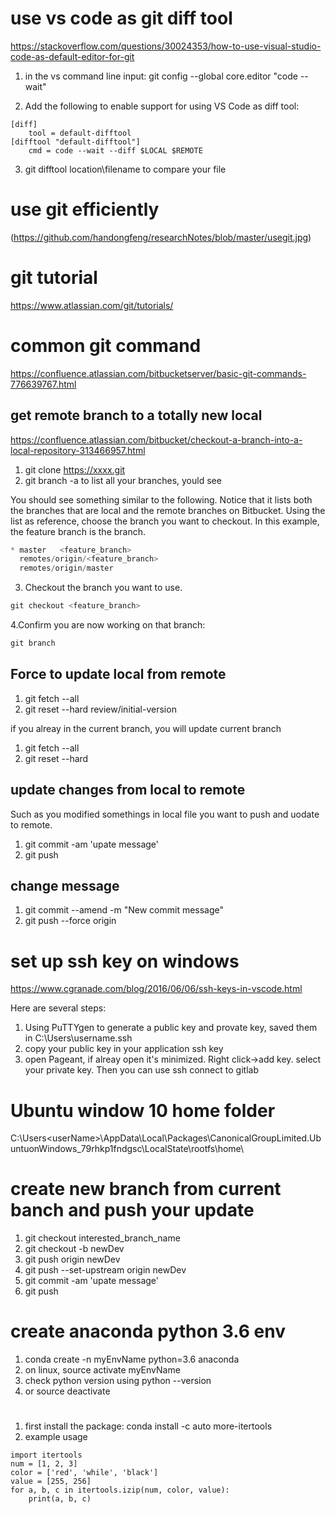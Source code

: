 
# use vs code as git diff tool

https://stackoverflow.com/questions/30024353/how-to-use-visual-studio-code-as-default-editor-for-git


1. in the vs command line input: git config --global core.editor "code --wait"

2. Add the following to enable support for using VS Code as diff tool: 

```
[diff]
    tool = default-difftool
[difftool "default-difftool"]
    cmd = code --wait --diff $LOCAL $REMOTE
```

3. git difftool location\filename to compare your file


# use git efficiently
(https://github.com/handongfeng/researchNotes/blob/master/usegit.jpg)

# git tutorial
https://www.atlassian.com/git/tutorials/

# common git command
https://confluence.atlassian.com/bitbucketserver/basic-git-commands-776639767.html

## get remote branch to a totally new local
https://confluence.atlassian.com/bitbucket/checkout-a-branch-into-a-local-repository-313466957.html

1. git clone https://xxxx.git
2. git branch -a to list all your branches, yould see 

You should see something similar to the following. Notice that it lists both the branches that are local and the remote branches on Bitbucket. Using the list as reference, choose the branch you want to checkout.  In this example, the feature branch is the branch.

```python
* master   <feature_branch>
  remotes/origin/<feature_branch>
  remotes/origin/master
```

3. Checkout the branch you want to use.
```python
git checkout <feature_branch>
```
4.Confirm you are now working on that branch:
```python
git branch
```

## Force to update local from remote
1. git fetch --all
2. git reset --hard review/initial-version

if you alreay in the current branch, you will update current branch
1. git fetch --all
2. git reset --hard


## update changes from local to remote
Such as you modified somethings in local file you want to push and uodate to remote.
1. git commit -am 'upate message'
2. git push

## change message 
1. git commit --amend -m "New commit message"
2. git push --force origin <BRANCH-NAME>

# set up ssh key on windows
https://www.cgranade.com/blog/2016/06/06/ssh-keys-in-vscode.html

Here are several steps:
1. Using PuTTYgen to generate a public key and provate key, saved them in C:\Users\username\.ssh
2. copy your public key in your application ssh key
3. open Pageant, if alreay open it's minimized. Right click->add key. select your private key. Then you can use ssh connect to gitlab

# Ubuntu window 10 home folder
C:\Users\<userName>\AppData\Local\Packages\CanonicalGroupLimited.UbuntuonWindows_79rhkp1fndgsc\LocalState\rootfs\home\

# create new branch from current banch and push your update
1. git checkout interested_branch_name
2. git checkout -b newDev
3. git push origin newDev
4. git push --set-upstream origin newDev
5. git commit -am 'upate message'
6. git push


# create anaconda python 3.6 env
1. conda create -n myEnvName python=3.6 anaconda
2. on linux, source activate myEnvName
3. check python version using python --version
4. or  source deactivate

# 
1. first install the package: conda install -c auto more-itertools 
2. example usage 
```
import itertools  
num = [1, 2, 3]
color = ['red', 'while', 'black']
value = [255, 256]
for a, b, c in itertools.izip(num, color, value):
    print(a, b, c)
```


